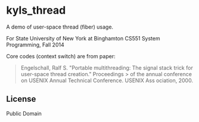 # kyls_thread

A demo of user-space thread (fiber) usage.

For State University of New York at Binghamton CS551 System Programming, Fall 2014



Core codes (context switch) are from paper:
> Engelschall, Ralf S. "Portable multithreading: The signal stack trick for user-space thread creation." Proceedings > of the annual conference on USENIX Annual Technical Conference. USENIX Ass
> ociation, 2000.

License
----
Public Domain

